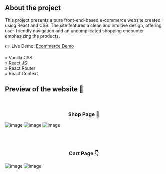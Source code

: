 <h2>About the project</h2>
<P>This project presents a pure front-end-based e-commerce website created using React and CSS. The site features a clean and intuitive design, offering user-friendly navigation and an uncomplicated shopping encounter emphasizing the products.</p>

👉 Live Demo: <a href='https://smartshop-wenhaoyu.com/'>Ecommerce Demo</a>

» Vanilla CSS <br>
» React JS <br>
» React Router <br>
» React Context <br>

<h2>Preview of the website 📸</h2>
<br>
<h3 align='center'>Shop Page 🏡</h3>


![image](https://github.com/Ryannn41/Smart-Shop/assets/69830650/75d3508e-ef8b-427a-96bc-cec15df1dbd8)
![image](https://github.com/Ryannn41/Smart-Shop/assets/69830650/a82dd0e7-2010-4919-9af6-f8564b7f7c4a)
![image](https://github.com/Ryannn41/Smart-Shop/assets/69830650/84e392f0-2d7d-4ec7-b68d-3557af6e26d2)





<br><br>
<h3 align='center'>Cart Page 👇</h3>

![image](https://github.com/Ryannn41/Smart-Shop/assets/69830650/8a7b403e-d4b6-4a32-b9bf-6edc02a092f4)
![image](https://github.com/Ryannn41/Smart-Shop/assets/69830650/88b34ce2-00d8-4176-bfe2-78ef4d8dfff4)








